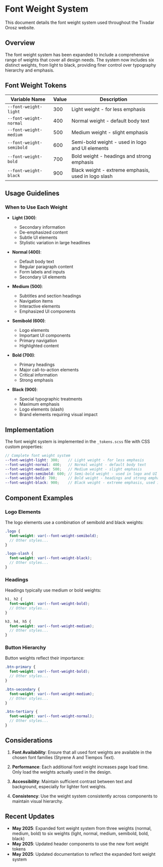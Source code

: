 # Font Weight System

This document details the font weight system used throughout the Tivadar Orosz website.

## Overview

The font weight system has been expanded to include a comprehensive range of weights that cover all design needs. The system now includes six distinct weights, from light to black, providing finer control over typography hierarchy and emphasis.

## Font Weight Tokens

| Variable Name | Value | Description |
|---------------|-------|-------------|
| `--font-weight-light` | 300 | Light weight - for less emphasis |
| `--font-weight-normal` | 400 | Normal weight - default body text |
| `--font-weight-medium` | 500 | Medium weight - slight emphasis |
| `--font-weight-semibold` | 600 | Semi-bold weight - used in logo and UI elements |
| `--font-weight-bold` | 700 | Bold weight - headings and strong emphasis |
| `--font-weight-black` | 900 | Black weight - extreme emphasis, used in logo slash |

## Usage Guidelines

### When to Use Each Weight

- **Light (300)**: 
  - Secondary information
  - De-emphasized content
  - Subtle UI elements
  - Stylistic variation in large headlines

- **Normal (400)**:
  - Default body text
  - Regular paragraph content
  - Form labels and inputs
  - Secondary UI elements

- **Medium (500)**:
  - Subtitles and section headings
  - Navigation items
  - Interactive elements
  - Emphasized UI components

- **Semibold (600)**:
  - Logo elements
  - Important UI components
  - Primary navigation
  - Highlighted content

- **Bold (700)**:
  - Primary headings
  - Major call-to-action elements
  - Critical information
  - Strong emphasis

- **Black (900)**:
  - Special typographic treatments
  - Maximum emphasis
  - Logo elements (slash)
  - Brand elements requiring visual impact

## Implementation

The font weight system is implemented in the `_tokens.scss` file with CSS custom properties:

```scss
// Complete font weight system
--font-weight-light: 300;    // Light weight - for less emphasis
--font-weight-normal: 400;   // Normal weight - default body text
--font-weight-medium: 500;   // Medium weight - slight emphasis
--font-weight-semibold: 600; // Semi-bold weight - used in logo and UI elements
--font-weight-bold: 700;     // Bold weight - headings and strong emphasis
--font-weight-black: 900;    // Black weight - extreme emphasis, used in logo slash
```

## Component Examples

### Logo Elements

The logo elements use a combination of semibold and black weights:

```scss
.logo {
  font-weight: var(--font-weight-semibold);
  // Other styles...
}

.logo-slash {
  font-weight: var(--font-weight-black);
  // Other styles...
}
```

### Headings

Headings typically use medium or bold weights:

```scss
h1, h2 {
  font-weight: var(--font-weight-bold);
  // Other styles...
}

h3, h4, h5 {
  font-weight: var(--font-weight-medium);
  // Other styles...
}
```

### Button Hierarchy

Button weights reflect their importance:

```scss
.btn-primary {
  font-weight: var(--font-weight-bold);
  // Other styles...
}

.btn-secondary {
  font-weight: var(--font-weight-medium);
  // Other styles...
}

.btn-tertiary {
  font-weight: var(--font-weight-normal);
  // Other styles...
}
```

## Considerations

1. **Font Availability**: Ensure that all used font weights are available in the chosen font families (Styrene A and Tiempos Text).

2. **Performance**: Each additional font weight increases page load time. Only load the weights actually used in the design.

3. **Accessibility**: Maintain sufficient contrast between text and background, especially for lighter font weights.

4. **Consistency**: Use the weight system consistently across components to maintain visual hierarchy.

## Recent Updates

- **May 2025**: Expanded font weight system from three weights (normal, medium, bold) to six weights (light, normal, medium, semibold, bold, black)
- **May 2025**: Updated header components to use the new font weight tokens
- **May 2025**: Updated documentation to reflect the expanded font weight system